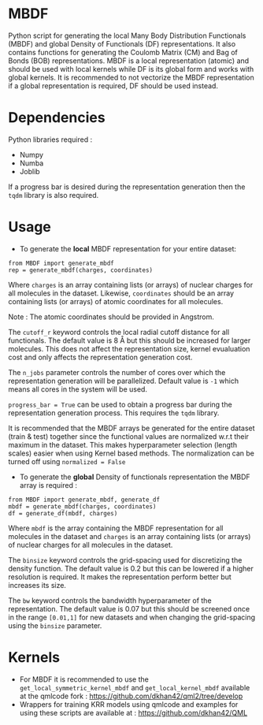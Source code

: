 # MBDF
Python script for generating the local Many Body Distribution Functionals (MBDF) and global Density of Functionals (DF) representations.
It also contains functions for generating the Coulomb Matrix (CM) and Bag of Bonds (BOB) representations.
MBDF is a local representation (atomic) and should be used with local kernels while DF is its global form and works with global kernels. It is recommended to not vectorize the MBDF representation if a global representation is required, DF should be used instead.

# Dependencies
Python libraries required : 
* Numpy
* Numba
* Joblib

If a progress bar is desired during the representation generation then the `tqdm` library is also required.

# Usage
* To generate the **local** MBDF representation for your entire dataset:
```
from MBDF import generate_mbdf
rep = generate_mbdf(charges, coordinates)
```
Where `charges` is an array containing lists (or arrays) of nuclear charges for all molecules in the dataset. Likewise, `coordinates` should be an array containing lists (or arrays) of atomic coordinates for all molecules. 

Note : The atomic coordinates should be provided in Angstrom.

The `cutoff_r` keyword controls the local radial cutoff distance for all functionals. The default value is 8 Å but this should be increased for larger molecules. This does not affect the representation size, kernel evualuation cost and only affects the representation generation cost.

The `n_jobs` parameter controls the number of cores over which the representation generation will be parallelized. Default value is `-1` which means all cores in the system will be used.

`progress_bar = True` can be used to obtain a progress bar during the representation generation process. This requires the `tqdm` library.

It is recommended that the MBDF arrays be generated for the entire dataset (train & test) together since the functional values are normalized w.r.t their maximum in the dataset. This makes hyperparameter selection (length scales) easier when using Kernel based methods. The normalization can be turned off using `normalized = False`



* To generate the **global** Density of functionals representation the MBDF array is required :
```
from MBDF import generate_mbdf, generate_df
mbdf = generate_mbdf(charges, coordinates)
df = generate_df(mbdf, charges)
```
Where `mbdf` is the array containing the MBDF representation for all molecules in the dataset and `charges` is an array containing lists (or arrays) of nuclear charges for all molecules in the dataset.

The `binsize` keyword controls the grid-spacing used for discretizing the density function. The default value is 0.2 but this can be lowered if a higher resolution is required. It makes the representation perform better but increases its size.

The `bw` keyword controls the bandwidth hyperparameter of the representation. The default value is 0.07 but this should be screened once in the range `[0.01,1]` for new datasets and when changing the grid-spacing using the `binsize` parameter.

# Kernels
* For MBDF it is recommended to use the `get_local_symmetric_kernel_mbdf` and `get_local_kernel_mbdf` available at the qmlcode fork : https://github.com/dkhan42/qml2/tree/develop
* Wrappers for training KRR models using qmlcode and examples for using these scripts are available at : https://github.com/dkhan42/QML
